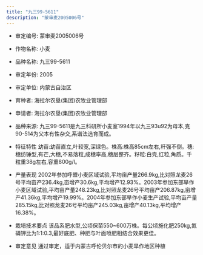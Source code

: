 ```yaml
---
title: "九三99-5611"
description: "蒙审麦2005006号"
---
```

* 审定编号:  蒙审麦2005006号

*  作物名称:  小麦

*  品种名称:  九三99-5611

*  审定年份:  2005

*  审定单位:  内蒙古自治区

* 育种者:  海拉尔农垦(集团)农牧业管理部

*  申请者:  海拉尔农垦(集团)农牧业管理部

*  品种来源:  九三99-5611是九三科研所小麦室1994年以九三93u92为母本,克90-514为父本有性杂交,系谱法选育而成。

*  特征特性
幼苗:幼苗直立,叶较宽,深绿色。株高:株高85cm左右,秆强不倒。穗:穗纺锤型,有芒,大穗,不易落粒,成穗率高,穗层整齐。籽粒:白壳,红粒,角质。千粒重38g左右,容重800g/l。

*  产量表现
2002年参加呼盟小麦区域试验,平均亩产量266.9kg,比对照龙麦26号平均亩产236.4kg,亩增产30.6kg,平均增产12.93%。2003年参加东部旱作小麦区域试验,平均亩产量248.23kg,比对照龙麦26号平均亩产206.87kg,亩增产41.36kg,平均增产19.99%。2004年参加东部旱作小麦生产试验,平均亩产量285.15kg,比对照龙麦26号平均亩产245.03kg,亩增产40.13kg,平均增产16.38%。

*  栽培技术要点
该品系肥水型,公顷保苗550~600万株。每公顷施化肥250kg,氮磷钾比为1:1:0.3,最好底肥、种肥与叶面喷肥相结合效果更佳。

*  审定意见
通过审定，适于内蒙古呼伦贝尔市的小麦旱作地区种植
